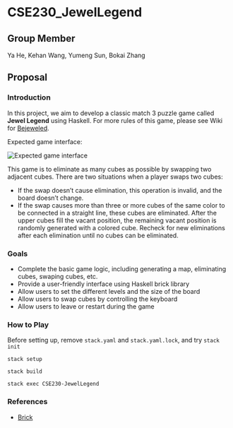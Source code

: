 # CSE230_JewelLegend

## Group Member
Ya He, Kehan Wang, Yumeng Sun, Bokai Zhang

## Proposal

### Introduction
In this project, we aim to develop a classic match 3 puzzle game called **Jewel Legend** using Haskell. For more rules of this game, please see Wiki for [Bejeweled](https://en.wikipedia.org/wiki/Bejeweled).

Expected game interface:

![Expected game interface](https://upload.wikimedia.org/wikipedia/en/0/05/Bejeweled_deluxe_sc1.jpg)


This game is to eliminate as many cubes as possible by swapping two adjacent cubes.
There are two situations when a player swaps two cubes:
- If the swap doesn’t cause elimination, this operation is invalid, and the board doesn’t change.
- If the swap causes more than three or more cubes of the same color to be connected in a straight line, these cubes are eliminated. After the upper cubes fill the vacant position, the remaining vacant position is randomly generated with a colored cube. Recheck for new eliminations after each elimination until no cubes can be eliminated.





### Goals
- Complete the basic game logic, including generating a map, eliminating cubes, swaping cubes, etc.
- Provide a user-friendly interface using Haskell brick library
- Allow users to set the different levels and the size of the board
- Allow users to swap cubes by controlling the keyboard
- Allow users to leave or restart during the game

### How to Play
Before setting up, remove `stack.yaml` and `stack.yaml.lock`, and try `stack init`

`stack setup`

`stack build`

`stack exec CSE230-JewelLegend`

### References
- [Brick](https://github.com/jtdaugherty/brick)

